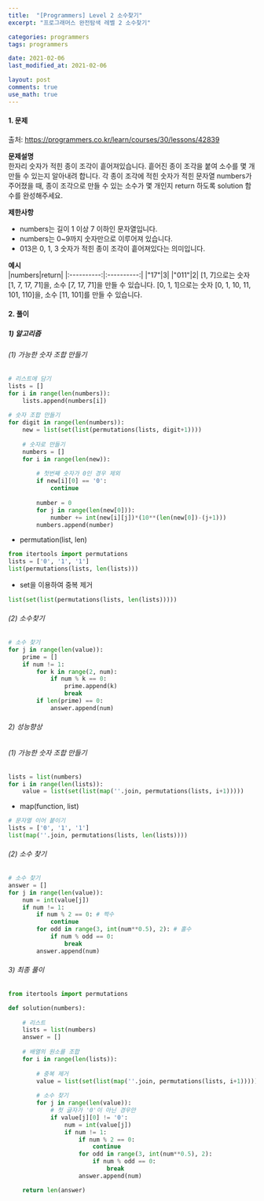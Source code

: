 ```yaml
---
title:  "[Programmers] Level 2 소수찾기"
excerpt: "프로그래머스 완전탐색 레벨 2 소수찾기"

categories: programmers
tags: programmers

date: 2021-02-06
last_modified_at: 2021-02-06

layout: post
comments: true
use_math: true
---
```


#### 1. 문제
출처: <https://programmers.co.kr/learn/courses/30/lessons/42839>  

**문제설명**  
한자리 숫자가 적힌 종이 조각이 흩어져있습니다. 흩어진 종이 조각을 붙여 소수를 몇 개 만들 수 있는지 알아내려 합니다. 각 종이 조각에 적힌 숫자가 적힌 문자열 numbers가 주어졌을 때, 종이 조각으로 만들 수 있는 소수가 몇 개인지 return 하도록 solution 함수를 완성해주세요. 

**제한사항**  
* numbers는 길이 1 이상 7 이하인 문자열입니다.   
* numbers는 0~9까지 숫자만으로 이루어져 있습니다.  
* 013은 0, 1, 3 숫자가 적힌 종이 조각이 흩어져있다는 의미입니다.  

**예시**  
|numbers|return|
|:----------:|:----------:|
|"17"|3|
|"011"|2|
[1, 7]으로는 숫자 [1, 7, 17, 71]을, 소수 [7, 17, 71]을 만들 수 있습니다. [0, 1, 1]으로는 숫자 [0, 1, 10, 11, 101, 110]을, 소수 [11, 101]를 만들 수 있습니다.

#### 2. 풀이
##### 1) 알고리즘
###### (1) 가능한 숫자 조합 만들기
```python
# 리스트에 담기
lists = []
for i in range(len(numbers)):
    lists.append(numbers[i])
    
# 숫자 조합 만들기
for digit in range(len(numbers)):
    new = list(set(list(permutations(lists, digit+1))))
    
    # 숫자로 만들기
    numbers = []
    for i in range(len(new)):
        
        # 첫번째 숫자가 0인 경우 제외
        if new[i][0] == '0':
            continue
            
        number = 0
        for j in range(len(new[0])):
            number += int(new[i][j])*(10**(len(new[0])-(j+1)))
        numbers.append(number)
```

* permutation(list, len)  
```python
from itertools import permutations 
lists = ['0', '1', '1']
list(permutations(lists, len(lists)))
```

* set을 이용하여 중복 제거
```python
list(set(list(permutations(lists, len(lists)))))
```

###### (2) 소수찾기
```python
# 소수 찾기
for j in range(len(value)):  
    prime = []
    if num != 1:
        for k in range(2, num):    
            if num % k == 0:   
                prime.append(k)
                break
        if len(prime) == 0:  
            answer.append(num)
```

###### 2) 성능향상
###### (1) 가능한 숫자 조합 만들기
```python
lists = list(numbers)
for i in range(len(lists)):
    value = list(set(list(map(''.join, permutations(lists, i+1)))))
```

* map(function, list)
```python
# 문자열 이어 붙이기
lists = ['0', '1', '1']
list(map(''.join, permutations(lists, len(lists))))
```

###### (2) 소수 찾기
```python
# 소수 찾기
answer = []
for j in range(len(value)): 
    num = int(value[j])  
    if num != 1:
        if num % 2 == 0: # 짝수
            continue
        for odd in range(3, int(num**0.5), 2): # 홀수
            if num % odd == 0:
                break
        answer.append(num)
```

###### 3) 최종 풀이
```python
from itertools import permutations 

def solution(numbers):
    
    # 리스트
    lists = list(numbers)
    answer = []
    
    # 배열의 원소를 조합
    for i in range(len(lists)):
        
        # 중복 제거
        value = list(set(list(map(''.join, permutations(lists, i+1)))))
        
        # 소수 찾기
        for j in range(len(value)):
            # 첫 글자가 '0'이 아닌 경우만
            if value[j][0] != '0':   
                num = int(value[j])  
                if num != 1:
                    if num % 2 == 0:
                        continue
                    for odd in range(3, int(num**0.5), 2):
                        if num % odd == 0:
                            break
                    answer.append(num)

    return len(answer)
```
